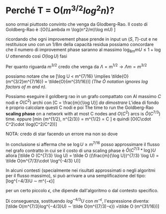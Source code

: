 # Perché T = O($m^{3/2}log^2n$)?
sono ormai piuttosto convinto che venga da Glodberg-Rao. Il costo di Goldberg-Rao è :\[O(\Lambda m \log(n^2/m)\log mU)  \]


ricordando che ogni improvement phase prende in input un $(S,T)$-cut e ne restituisce uno con un $1/8m$ della capacità residua possiamo concordare che il numero di improvement phase saranno al massimo $\log _{8m}mU \le 1+\log U$ ottenendo così $O(\log U)$ fasi

Per quanto riguarda $m^{3/2}$ credo che venga da $\Lambda = m^{1/2} \rightarrow \Lambda m = m^{3/2}$

possiamo notare che se \[\log U < m^{7/16} \implies \tilde{O}(m^{3/2}m^{7/16}) = \tilde{O}(m^{31/16})\] 
*(The $\tilde O$ notation ignores log factors of $m$ and $n$).*

Possiamo eseguire il goldberg rao in un grafo compattato con Al massimo $C$ nodi e $O(C^2)$ archi con 
\[C = \frac{m}{\log U}\]
*da dimostrare*
L'idea di fondo è proprio calcolare questi C nodi e poi 
The time to run the Goldberg-Rao **scaling phase** on a network with at most C nodes and $O(C^2)$ arcs is $\tilde{O}(C^{7/3})$ time. 
eppure
\[min \{m^{1/2}, n^{2/3}\} = m^{1/2} = C \]
e quindi 
\[O(C\cdot C^2\cdot \log(C^2/C^2))\]

NOTA: credo di star facendo un errore ma non so dove

In conclusione si afferma che se $\log U \ge m^{7/16}$ posso approssimare il flusso nel grafo contratto in cui se il costo di una scaling phase è $\tilde O (C^{7/3}*\log) U$ allora 
\[\tilde O (C^{7/3} \log U) = \tilde O ((\frac{m}{\log U})^{7/3} \log U) = \tilde O(m^{7/3}\cdot \log^{-4/3} U)\]

In alcuni contesti (specialmente nei risultati approssimati o negli algoritmi per il flusso massimo), si può arrivare a una semplificazione del tipo:
\[log⁡^{−4/3}U ∼ m^{−ϵ}\]


per un certo piccolo $ϵ$, che dipende dall'algoritmo o dal contesto specifico.

Di conseguenza, sostituendo $log⁡^{−4/3}U$ con $m^{−ϵ}$, l'espressione diventa:
\[\tilde O(m^{7/3}log⁡^{−4/3}U) ∼ \tilde O(m^{(7/3)−ϵ}) =\tilde O (m^{31/16})\]


